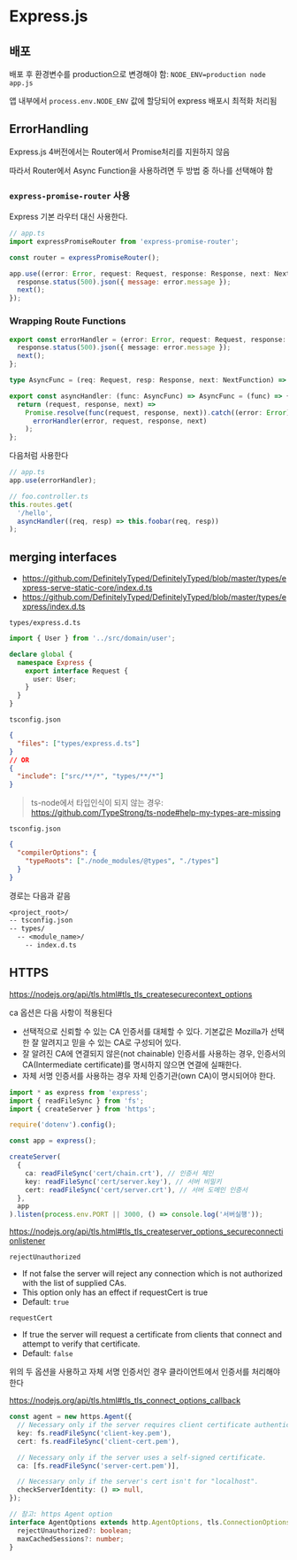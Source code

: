 # Express.js

## 배포

배포 후 환경변수를 production으로 변경해야 함: `NODE_ENV=production node app.js`

앱 내부에서 `process.env.NODE_ENV` 값에 할당되어 express 배포시 최적화 처리됨

## ErrorHandling

Express.js 4버전에서는 Router에서 Promise처리를 지원하지 않음

따라서 Router에서 Async Function을 사용하려면 두 방법 중 하나를 선택해야 함

### `express-promise-router` 사용

Express 기본 라우터 대신 사용한다.

```js
// app.ts
import expressPromiseRouter from 'express-promise-router';

const router = expressPromiseRouter();

app.use((error: Error, request: Request, response: Response, next: NextFunction) => {
  response.status(500).json({ message: error.message });
  next();
});
```

### Wrapping Route Functions

```ts
export const errorHandler = (error: Error, request: Request, response: Response, next: NextFunction) => {
  response.status(500).json({ message: error.message });
  next();
};

type AsyncFunc = (req: Request, resp: Response, next: NextFunction) => Promise<any>;

export const asyncHandler: (func: AsyncFunc) => AsyncFunc = (func) => {
  return (request, response, next) =>
    Promise.resolve(func(request, response, next)).catch((error: Error) =>
      errorHandler(error, request, response, next)
    );
};
```

다음처럼 사용한다

```ts
// app.ts
app.use(errorHandler);

// foo.controller.ts
this.routes.get(
  '/hello',
  asyncHandler((req, resp) => this.foobar(req, resp))
);
```

## merging interfaces

- <https://github.com/DefinitelyTyped/DefinitelyTyped/blob/master/types/express-serve-static-core/index.d.ts>
- <https://github.com/DefinitelyTyped/DefinitelyTyped/blob/master/types/express/index.d.ts>

`types/express.d.ts`

```ts
import { User } from '../src/domain/user';

declare global {
  namespace Express {
    export interface Request {
      user: User;
    }
  }
}
```

`tsconfig.json`

```json
{
  "files": ["types/express.d.ts"]
}
// OR
{
  "include": ["src/**/*", "types/**/*"]
}
```

> ts-node에서 타입인식이 되지 않는 경우: <https://github.com/TypeStrong/ts-node#help-my-types-are-missing>

`tsconfig.json`

```json
{
  "compilerOptions": {
    "typeRoots": ["./node_modules/@types", "./types"]
  }
}
```

경로는 다음과 같음

```txt
<project_root>/
-- tsconfig.json
-- types/
  -- <module_name>/
    -- index.d.ts
```

## HTTPS

<https://nodejs.org/api/tls.html#tls_tls_createsecurecontext_options>

ca 옵션은 다음 사항이 적용된다

- 선택적으로 신뢰할 수 있는 CA 인증서를 대체할 수 있다. 기본값은 Mozilla가 선택한 잘 알려지고 믿을 수 있는 CA로 구성되어 있다.
- 잘 알려진 CA에 연결되지 않은(not chainable) 인증서를 사용하는 경우, 인증서의 CA(Intermediate certificate)를 명시하지 않으면 연결에 실패한다.
- 자체 서명 인증서를 사용하는 경우 자체 인증기관(own CA)이 명시되어야 한다.

```ts
import * as express from 'express';
import { readFileSync } from 'fs';
import { createServer } from 'https';

require('dotenv').config();

const app = express();

createServer(
  {
    ca: readFileSync('cert/chain.crt'), // 인증서 체인
    key: readFileSync('cert/server.key'), // 서버 비밀키
    cert: readFileSync('cert/server.crt'), // 서버 도메인 인증서
  },
  app
).listen(process.env.PORT || 3000, () => console.log('서버실행'));
```

<https://nodejs.org/api/tls.html#tls_tls_createserver_options_secureconnectionlistener>

`rejectUnauthorized`

- If not false the server will reject any connection which is not authorized with the list of supplied CAs.
- This option only has an effect if requestCert is true
- Default: `true`

`requestCert`

- If true the server will request a certificate from clients that connect and attempt to verify that certificate.
- Default: `false`

위의 두 옵션을 사용하고 자체 서명 인증서인 경우 클라이언트에서 인증서를 처리해야 한다

<https://nodejs.org/api/tls.html#tls_tls_connect_options_callback>

```ts
const agent = new https.Agent({
  // Necessary only if the server requires client certificate authentication.
  key: fs.readFileSync('client-key.pem'),
  cert: fs.readFileSync('client-cert.pem'),

  // Necessary only if the server uses a self-signed certificate.
  ca: [fs.readFileSync('server-cert.pem')],

  // Necessary only if the server's cert isn't for "localhost".
  checkServerIdentity: () => null,
});

// 참고: https Agent option
interface AgentOptions extends http.AgentOptions, tls.ConnectionOptions {
  rejectUnauthorized?: boolean;
  maxCachedSessions?: number;
}
```
